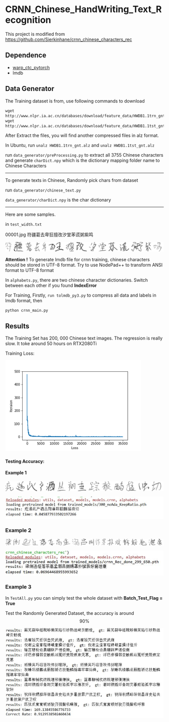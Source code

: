 
# CRNN_Chinese_HandWriting_Text_Recognition



This project is modified from https://github.com/Sierkinhane/crnn_chinese_characters_rec

## Dependence

- [warp_ctc_pytorch](https://github.com/SeanNaren/warp-ctc/tree/pytorch_bindings/pytorch_binding)
- lmdb



## Data Generator

The Training dataset is from, use following commands to download

```shell
wget http://www.nlpr.ia.ac.cn/databases/download/feature_data/HWDB1.1trn_gnt.zip
wget http://www.nlpr.ia.ac.cn/databases/download/feature_data/HWDB1.1tst_gnt.zip
```



After Extract the files, you will find another compressed files in alz format. 

In Ubuntu, run `unalz HWDB1.1trn_gnt.alz` and ``unalz HWDB1.1tst_gnt.alz``

run `data_generator/preProcessing.py` to extract all 3755 Chinese characters and generate ``charDict.npy`` which is the dictionary mapping folder name to Chinese Characters

------

 To generate texts in Chinese, Randomly pick chars from dataset

run ``data_generator/chinese_text.py``

``data_generator/charDict.npy`` is the char dictionary

------

Here are some samples.

in ``test_width.txt`` 

00001.jpg 符疆葛去卑狂擅改汐堂苯谎粥紫鸣

![](https://github.com/NormXU/crnn_chinese_handwriting_text_rec/blob/master/to_lmdb/test_width/00001.jpg)

**Attention !** To generate lmdb file for crnn training, chinese characters should be stored in UTF-8 format. Try to use NodePad++ to transform ANSI format to UTF-8 format



In ``alphabets.py``, there are two chinese character dictionaries. Switch between each other if you found **IndexError**

For Training, 
Firstly, ``run tolmdb_py3.py`` to compress all data and labels in lmdb format, 
then
```python
python crnn_main.py
```



## Results

The Training Set has 200, 000 Chinese text images. The regression is really slow. It toke around 50 hours on RTX2080Ti

Training Loss:

![](https://github.com/NormXU/crnn_chinese_handwriting_text_rec/blob/master/test_images/loss.png)

#### Testing Accuracy:

#### Example 1

![](https://github.com/NormXU/crnn_chinese_handwriting_text_rec/blob/master/test_images/test1.jpg)

![](https://github.com/NormXU/crnn_chinese_handwriting_text_rec/blob/master/test_images/1.JPG)

### Example 2

![](https://github.com/NormXU/crnn_chinese_handwriting_text_rec/blob/master/test_images/test2.jpg)

![](https://github.com/NormXU/crnn_chinese_handwriting_text_rec/blob/master/test_images/2.JPG)

### Example 3

In ``TestAll.py`` you can simply test the whole dataset with **Batch_Test_Flag = True**

Test the Randomly Generated Dataset, the accuracy is around $$90\%$$

![](https://github.com/NormXU/crnn_chinese_handwriting_text_rec/blob/master/test_images/Accuracy.JPG)
